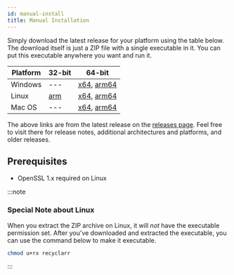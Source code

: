 ```yaml
---
id: manual-install
title: Manual Installation
---
```


Simply download the latest release for your platform using the table below. The download itself is
just a ZIP file with a single executable in it. You can put this executable anywhere you want and
run it.

| Platform   | 32-bit           | 64-bit                                 |
| ---------- | ---------------- | -------------------------------------- |
| Windows    | ---              | [x64][win-x64], [arm64][win-arm64]     |
| Linux      | [arm][linux-arm] | [x64][linux-x64], [arm64][linux-arm64] |
| Mac OS     | ---              | [x64][osx-x64], [arm64][osx-arm64]     |

[win-x64]: https://github.com/recyclarr/recyclarr/releases/latest/download/recyclarr-win-x64.zip
[win-arm64]: https://github.com/recyclarr/recyclarr/releases/latest/download/recyclarr-win-arm64.zip
[linux-x64]: https://github.com/recyclarr/recyclarr/releases/latest/download/recyclarr-linux-x64.zip
[linux-arm64]: https://github.com/recyclarr/recyclarr/releases/latest/download/recyclarr-linux-arm64.zip
[linux-arm]: https://github.com/recyclarr/recyclarr/releases/latest/download/recyclarr-linux-arm.zip
[osx-x64]: https://github.com/recyclarr/recyclarr/releases/latest/download/recyclarr-osx-x64.zip
[osx-arm64]: https://github.com/recyclarr/recyclarr/releases/latest/download/recyclarr-osx-arm64.zip

The above links are from the latest release on the [releases page][rp]. Feel free to visit there for
release notes, additional architectures and platforms, and older releases.

[rp]: https://github.com/recyclarr/recyclarr/releases

## Prerequisites

- OpenSSL 1.x required on Linux

:::note

### Special Note about Linux

When you extract the ZIP archive on Linux, it will *not* have the executable permission set. After
you've downloaded and extracted the executable, you can use the command below to make it executable.

```bash
chmod u+rx recyclarr
```

:::
